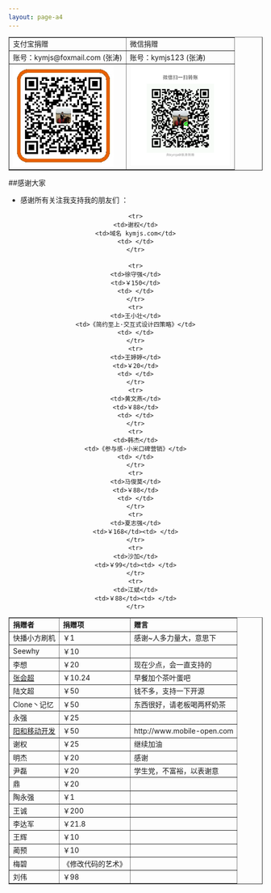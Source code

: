 ```yaml
---
layout: page-a4
---
```

  
<div align="center">
  <table border="1" width="80%" align="center">
  <tr>
  <td>支付宝捐赠</td>
  <td>微信捐赠</td>
  </tr>
  <tr>
  <td>账号：kymjs@foxmail.com (张涛)</td>
  <td>账号：kymjs123 (张涛)</td>
  </tr>  
  <tr>
  <td><img src="/image/alipay_qrcode.jpg" width="200" height="200" alt="支付宝捐赠" /></td>
  <td><img src="/image/wechat_qrcode.png" width="200" height="200" alt="微信捐赠" /></td>
  </tr>
  </table>
</div>
  
##感谢大家
     
*  感谢所有关注我支持我的朋友们 ：   

<div align="center">
  <table border="1" width="90%">   
    <tr>
    <td><b>捐赠者</b></td>
    <td><b>捐赠项</b></td>
    <td><b>赠言</b></td>
    </tr>
    <tr>
    <td>快播小方刷机</td>
    <td>￥1</td>
    <td>感谢~人多力量大，意思下</td>
    </tr>
    <tr>
    <td>Seewhy</td>
    <td>￥10</td>
    <td></td>
    </tr>
    <tr>
    <td>李想</td>
    <td>￥20</td>
    <td>现在少点，会一直支持的</td>
    </tr>
    <tr>
    <td><a href="http://www.inferjay.com/">张会超</a></td>
    <td>￥10.24</td>
    <td>早餐加个茶叶蛋吧</td>
    </tr>
    <tr>
    <td>陆文超</td>
    <td>￥50</td>
    <td>钱不多，支持一下开源</td>
    </tr>
    <tr>
    <td>Clone丶记忆</td>
    <td>￥50</td>
    <td>东西很好，请老板喝两杯奶茶</td>
    </tr>
    <tr>
    <td>永强</td>
    <td>￥25</td>
    <td></td>
    </tr>
    <tr>
    <td><a href="http://www.mobile-open.com">阳和移动开发</a></td>
    <td>￥50</td>
    <td>http://www.mobile-open.com</td>
    </tr>
    <tr>
    <td>谢权</td>
    <td>￥25</td>
    <td>继续加油</td>
    </tr>
    <tr>
    <td>明杰</td>
    <td>￥20</td>
    <td>感谢</td>
    </tr>
    <tr>
    <td>尹磊</td>
    <td>￥20</td>
    <td>学生党，不富裕，以表谢意</td>
    </tr>
    <tr>
    <td>鼎</td>
    <td>￥20</td>
    <td> </td>
    </tr>
    <tr>
    <td>陶永强</td>
    <td>￥1</td>
    <td> </td>
    </tr>
    <tr>
    <td>王诚</td>
    <td>￥200</td>
    <td> </td>
    </tr>
    <tr>
    <td>李达军</td>
    <td>￥21.8</td>
    <td> </td>
    </tr>
    <tr>
    <td>王辉</td>
    <td>￥10</td>
    <td> </td>
    </tr>
    <tr>
    <td>蔺预</td>
    <td>￥10</td>
    <td> </td>
    </tr>
    <tr>
    <td>梅碧</td>
    <td>《修改代码的艺术》</td>
    <td> </td>
    </tr>
    <tr>
    <td>刘伟</td>
    <td>￥98</td>
    <td> </td>
    </tr>

    <tr>
    <td>谢权</td>
    <td>域名 kymjs.com</td>
    <td> </td>
    </tr>

    <tr>
    <td>徐守强</td>
    <td>￥150</td>
    <td> </td>
    </tr>
    <tr>
    <td>王小壮</td>
    <td>《简约至上·交互式设计四策略》</td>
    <td> </td>
    </tr>
    <tr>
    <td>王婷婷</td>
    <td>￥20</td>
    <td> </td>
    </tr>
    <tr>
    <td>黄文燕</td>
    <td>￥88</td>
    <td> </td>
    </tr>
    <tr>
    <td>韩杰</td>
    <td>《参与感·小米口碑营销》</td>
    <td> </td>
    </tr>
    <tr>
    <td>马俊莫</td>
    <td>￥88</td>
    <td> </td>
    </tr>
    <tr>
    <td>夏志强</td>
    <td>￥168</td><td> </td>
    </tr>
    <tr>
    <td>沙加</td>
    <td>￥99</td><td> </td>
    </tr>
    <tr>
    <td>江斌</td>
    <td>￥88</td><td> </td>
    </tr>
  </table>
</div> 
